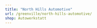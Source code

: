 ```yaml
---
title: "North Hills Automotive"
url: /greenville/north-hills-automotive/
shop: Autowerkstatt
---
```

